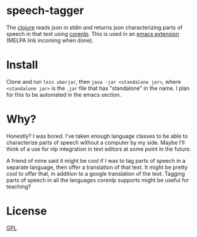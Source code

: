 speech-tagger
=============

The [clojure](clj/speech_tagger) reads json in stdin and returns json characterizing parts of speech in that text using [corenlp](http://nlp.stanford.edu/software/corenlp.shtml). This is used in an [emacs extension](emacs/) (MELPA link incoming when done).

# Install

Clone and run `lein uberjar`, then `java -jar <standalone jar>`, where `<standalone jar>` is the `.jar` file that has "standalone" in the name. I plan for this to be automated in the emacs section.

# Why?

Honestly? I was bored. I've taken enough language classes to be able to characterize parts of speech without a computer by my side. Maybe I'll think of a use for nlp integration in text editors at some point in the future.

A friend of mine said it might be cool if I was to tag parts of speech in a separate language, then offer a translation of that text. It might be pretty cool to offer that, in addition to a google translation of the text. Tagging parts of speech in all the languages corenlp supports might be useful for teaching?

# License

[GPL](GPL.md)
